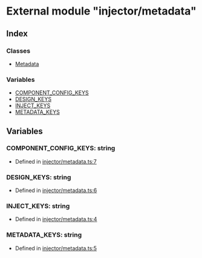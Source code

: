 # External module "injector/metadata"


## Index

### Classes
* [Metadata](../classes/_injector_metadata_.metadata.md)

### Variables
* [COMPONENT_CONFIG_KEYS](_injector_metadata_.md#component_config_keys)
* [DESIGN_KEYS](_injector_metadata_.md#design_keys)
* [INJECT_KEYS](_injector_metadata_.md#inject_keys)
* [METADATA_KEYS](_injector_metadata_.md#metadata_keys)

## Variables

### COMPONENT_CONFIG_KEYS: string

* Defined in [injector/metadata.ts:7](https://github.com/igorzg/typeix/blob/master/src/injector/metadata.ts#L7)


### DESIGN_KEYS: string

* Defined in [injector/metadata.ts:6](https://github.com/igorzg/typeix/blob/master/src/injector/metadata.ts#L6)


### INJECT_KEYS: string

* Defined in [injector/metadata.ts:4](https://github.com/igorzg/typeix/blob/master/src/injector/metadata.ts#L4)


### METADATA_KEYS: string

* Defined in [injector/metadata.ts:5](https://github.com/igorzg/typeix/blob/master/src/injector/metadata.ts#L5)


